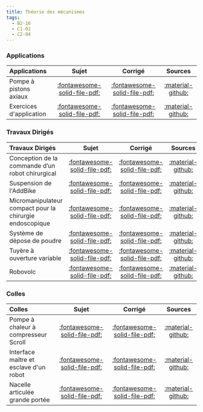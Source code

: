 ```yaml
---
title: Théorie des mécanismes 
tags:
  - B2-16
  - C1-02
  - C2-04
---
```


[comment]: <> (Généré automatiquement par ALL_PDF/make_markdown.py, creation_fichiers_activites)


### Applications 
 
| Applications | Sujet | Corrigé | Sources  | 
| :-------------- | :---: | :-----: | :------: | 
| Pompe à pistons axiaux | [:fontawesome-solid-file-pdf:](https://xpessoles-cpge.fr/pdf/Cy_06_02_Activation_01_Sujet.pdf) | [:fontawesome-solid-file-pdf:](https://xpessoles-cpge.fr/pdf/Cy_06_02_Activation_01_Corrige.pdf) | [:material-github:](https://github.com/xpessoles/PSI_Cy_06_ChaineSolides/tree/main/Chapitre_02_Hyperstatisme/Cy_06_02_Activation_01) | 
| Exercices d'application | [:fontawesome-solid-file-pdf:](https://xpessoles-cpge.fr/pdf/Cy_06_02_Application_01_Sujet.pdf) | [:fontawesome-solid-file-pdf:](https://xpessoles-cpge.fr/pdf/Cy_06_02_Application_01_Corrige.pdf) | [:material-github:](https://github.com/xpessoles/PSI_Cy_06_ChaineSolides/tree/main/Chapitre_02_Hyperstatisme/Cy_06_02_Application_01) | 

### Travaux Dirigés 
 
| Travaux Dirigés | Sujet | Corrigé | Sources  | 
| :-------------- | :---: | :-----: | :------: | 
| Conception de la commande d’un robot chirurgical | [:fontawesome-solid-file-pdf:](https://xpessoles-cpge.fr/pdf/Cy_06_02_Colle_03_DaVinci_Sujet.pdf) | [:fontawesome-solid-file-pdf:](https://xpessoles-cpge.fr/pdf/Cy_06_02_Colle_03_DaVinci_Corrige.pdf) | [:material-github:](https://github.com/xpessoles/PSI_Cy_06_ChaineSolides/tree/main/Chapitre_02_Hyperstatisme/Cy_06_02_Colle_03_DaVinci) | 
| Suspension de l'AddBike | [:fontawesome-solid-file-pdf:](https://xpessoles-cpge.fr/pdf/Cy_06_02_TD_01_AddBike_Sujet.pdf) | [:fontawesome-solid-file-pdf:](https://xpessoles-cpge.fr/pdf/Cy_06_02_TD_01_AddBike_Corrige.pdf) | [:material-github:](https://github.com/xpessoles/PSI_Cy_06_ChaineSolides/tree/main/Chapitre_02_Hyperstatisme/Cy_06_02_TD_01_AddBike) | 
| Micromanipulateur compact pour la chirurgie endoscopique | [:fontawesome-solid-file-pdf:](https://xpessoles-cpge.fr/pdf/Cy_06_02_TD_02_MC2E_Sujet.pdf) | [:fontawesome-solid-file-pdf:](https://xpessoles-cpge.fr/pdf/Cy_06_02_TD_02_MC2E_Corrige.pdf) | [:material-github:](https://github.com/xpessoles/PSI_Cy_06_ChaineSolides/tree/main/Chapitre_02_Hyperstatisme/Cy_06_02_TD_02_MC2E) | 
| Système de dépose de poudre | [:fontawesome-solid-file-pdf:](https://xpessoles-cpge.fr/pdf/Cy_06_02_TD_03_Prehenseur_Sujet.pdf) | [:fontawesome-solid-file-pdf:](https://xpessoles-cpge.fr/pdf/Cy_06_02_TD_03_Prehenseur_Corrige.pdf) | [:material-github:](https://github.com/xpessoles/PSI_Cy_06_ChaineSolides/tree/main/Chapitre_02_Hyperstatisme/Cy_06_02_TD_03_Prehenseur) | 
| Tuyère à ouverture variable | [:fontawesome-solid-file-pdf:](https://xpessoles-cpge.fr/pdf/Cy_06_02_TD_04_Tuyere_Sujet.pdf) | [:fontawesome-solid-file-pdf:](https://xpessoles-cpge.fr/pdf/Cy_06_02_TD_04_Tuyere_Corrige.pdf) | [:material-github:](https://github.com/xpessoles/PSI_Cy_06_ChaineSolides/tree/main/Chapitre_02_Hyperstatisme/Cy_06_02_TD_04_Tuyere) | 
| Robovolc | [:fontawesome-solid-file-pdf:](https://xpessoles-cpge.fr/pdf/Cy_06_02_TD_06_Robovolc_Sujet.pdf) | [:fontawesome-solid-file-pdf:](https://xpessoles-cpge.fr/pdf/Cy_06_02_TD_06_Robovolc_Corrige.pdf) | [:material-github:](https://github.com/xpessoles/PSI_Cy_06_ChaineSolides/tree/main/Chapitre_02_Hyperstatisme/Cy_06_02_TD_06_Robovolc) | 

### Colles 
 
| Colles | Sujet | Corrigé | Sources  | 
| :-------------- | :---: | :-----: | :------: | 
| Pompe à chaleur à compresseur Scroll | [:fontawesome-solid-file-pdf:](https://xpessoles-cpge.fr/pdf/Cy_06_02_Colle_01_Scroll_Sujet.pdf) | [:fontawesome-solid-file-pdf:](https://xpessoles-cpge.fr/pdf/Cy_06_02_Colle_01_Scroll_Corrige.pdf) | [:material-github:](https://github.com/xpessoles/PSI_Cy_06_ChaineSolides/tree/main/Chapitre_02_Hyperstatisme/Cy_06_02_Colle_01_Scroll) | 
| Interface maître et esclave d'un robot | [:fontawesome-solid-file-pdf:](https://xpessoles-cpge.fr/pdf/Cy_06_02_Colle_02_Hoeken_Sujet.pdf) | [:fontawesome-solid-file-pdf:](https://xpessoles-cpge.fr/pdf/Cy_06_02_Colle_02_Hoeken_Corrige.pdf) | [:material-github:](https://github.com/xpessoles/PSI_Cy_06_ChaineSolides/tree/main/Chapitre_02_Hyperstatisme/Cy_06_02_Colle_02_Hoeken) | 
| Nacelle articulée grande portée | [:fontawesome-solid-file-pdf:](https://xpessoles-cpge.fr/pdf/Cy_06_02_Colle_04_Nacelle_Sujet.pdf) | [:fontawesome-solid-file-pdf:](https://xpessoles-cpge.fr/pdf/Cy_06_02_Colle_04_Nacelle_Corrige.pdf) | [:material-github:](https://github.com/xpessoles/PSI_Cy_06_ChaineSolides/tree/main/Chapitre_02_Hyperstatisme/Cy_06_02_Colle_04_Nacelle) | 


